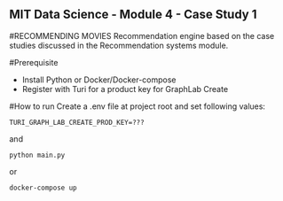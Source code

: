MIT Data Science - Module 4 - Case Study 1
------------------------------------------ 
#RECOMMENDING MOVIES
Recommendation engine based on the case studies discussed in the Recommendation systems module.

#Prerequisite
- Install Python or Docker/Docker-compose
- Register with Turi for a product key for GraphLab Create

#How to run
Create a .env file at project root and set following values:
```
TURI_GRAPH_LAB_CREATE_PROD_KEY=???
```

and 

```
python main.py
```

or 

```
docker-compose up
```
